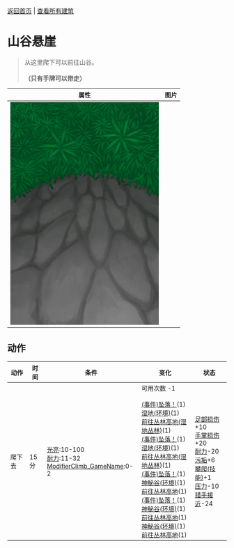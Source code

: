 [返回首页](index.md)   |  [查看所有建筑](building.md)
# 山谷悬崖  
> 从这里爬下可以前往山谷。<br><br><b>（只有手牌可以带走）</b>  
  
  属性  |   图片   
 ----  |  ----:   
   |  ![](Sprite/CliffsDown.png)   
  
## 动作  
动作  |  时间  |  条件  |  变化  |  状态  
----  |  ----  |  ----  |  ----  |  ----  
爬下去  |  15分  |  [光亮](Light.md):10-100<br>[耐力](Stamina.md):11-32<br>[ModifierClimb_GameName](ModifierClimb.md):0-2  |  可用次数  -1<br><br>[(事件)坠落！](Event_FallFracture.md)(1)<br>[湿地(环境)](Env_Wetlands.md)(1)<br>[前往丛林高地(湿地丛林)](Path_WetlandsToJungleHighlands.md)(1)<br>[(事件)坠落！](Event_FallSprains.md)(1)<br>[湿地(环境)](Env_Wetlands.md)(1)<br>[前往丛林高地(湿地丛林)](Path_WetlandsToJungleHighlands.md)(1)<br>[(事件)坠落！](Event_FallAbrasion.md)(1)<br>[神秘谷(环境)](Env_SecretValley.md)(1)<br>[前往丛林高地](Path_ValleyToJungleHighlands.md)(1)<br>[(事件)坠落！](Event_FallBruise.md)(1)<br>[神秘谷(环境)](Env_SecretValley.md)(1)<br>[前往丛林高地](Path_ValleyToJungleHighlands.md)(1)<br>[神秘谷(环境)](Env_SecretValley.md)(1)<br>[前往丛林高地](Path_ValleyToJungleHighlands.md)(1)  |  [足部损伤](FootDamage.md)+10<br>[手掌损伤](HandDamage.md)+20<br>[耐力](Stamina.md)-20<br>[污垢](Filth.md)+6<br>[攀爬(技能)](Skill_Climbing.md)+1<br>[压力](Stress.md)-10<br>[猎手接近](HuntersProximity.md)-24  
